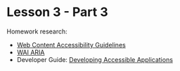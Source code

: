 # Lesson 3 - Part 3

Homework research:

   * [Web Content Accessibility Guidelines](https://www.w3.org/WAI/intro/wcag)
   * [WAI ARIA](https://www.w3.org/WAI/intro/aria)
   * Developer Guide: [Developing Accessible Applications](https://docs.oracle.com/middleware/jet410/jet/developer/GUID-A8970DC0-7935-46B8-9A55-BCF4380B2CFC.htm#JETDG253)
